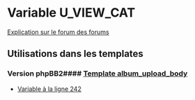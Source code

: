 # Variable U_VIEW_CAT
[Explication sur le forum des forums](http://forum.forumactif.com/t294113-listing-des-variables#U_VIEW_CAT)
## Utilisations dans les templates
### Version phpBB2#### [Template album_upload_body](subsilver/album_upload_body.md)
* [Variable à la ligne 242](../subsilver/album_upload_body.tpl#L242)